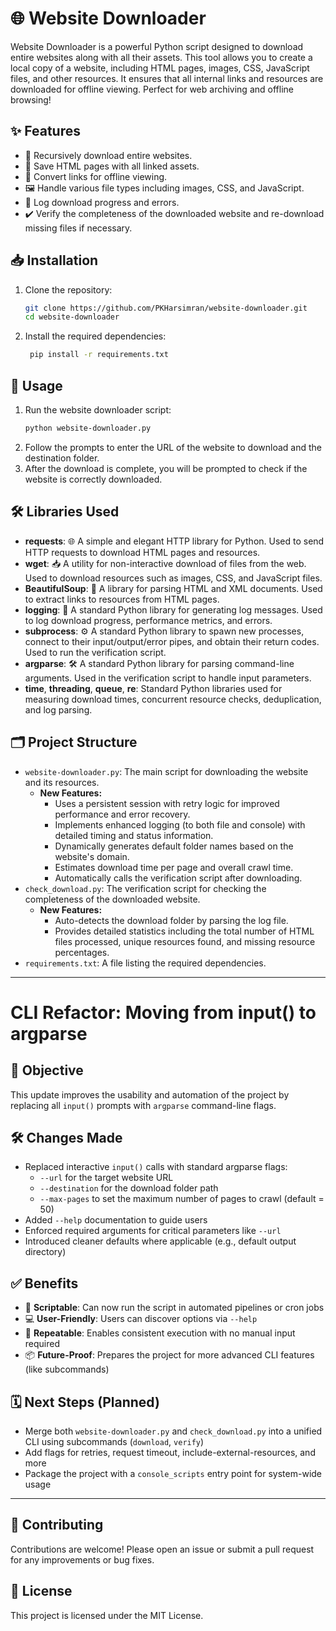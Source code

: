 # 🌐 Website Downloader

Website Downloader is a powerful Python script designed to download entire websites along with all their assets. This tool allows you to create a local copy of a website, including HTML pages, images, CSS, JavaScript files, and other resources. It ensures that all internal links and resources are downloaded for offline viewing. Perfect for web archiving and offline browsing!

## ✨ Features

- 🔄 Recursively download entire websites.
- 💾 Save HTML pages with all linked assets.
- 🔗 Convert links for offline viewing.
- 🖼️ Handle various file types including images, CSS, and JavaScript.
- 📜 Log download progress and errors.
- ✔️ Verify the completeness of the downloaded website and re-download missing files if necessary.

## 📥 Installation

1. Clone the repository:
   
   ```bash
   git clone https://github.com/PKHarsimran/website-downloader.git
   cd website-downloader
   ```
2. Install the required dependencies:
   
   ```bash
    pip install -r requirements.txt
   ```

## 🚀 Usage

1. Run the website downloader script:
   ```bash
   python website-downloader.py
   ```
2. Follow the prompts to enter the URL of the website to download and the destination folder.
3. After the download is complete, you will be prompted to check if the website is correctly downloaded.
## 🛠️ Libraries Used

- **requests**: 🌐 A simple and elegant HTTP library for Python. Used to send HTTP requests to download HTML pages and resources.
- **wget**: 📥 A utility for non-interactive download of files from the web. Used to download resources such as images, CSS, and JavaScript files.
- **BeautifulSoup**: 🍜 A library for parsing HTML and XML documents. Used to extract links to resources from HTML pages.
- **logging**: 📝 A standard Python library for generating log messages. Used to log download progress, performance metrics, and errors.
- **subprocess**: ⚙️ A standard Python library to spawn new processes, connect to their input/output/error pipes, and obtain their return codes. Used to run the verification script.
- **argparse**: 🛠️ A standard Python library for parsing command-line arguments. Used in the verification script to handle input parameters.
- **time**, **threading**, **queue**, **re**: Standard Python libraries used for measuring download times, concurrent resource checks, deduplication, and log parsing.

## 🗂️ Project Structure

- `website-downloader.py`: The main script for downloading the website and its resources.
  - **New Features:**
    - Uses a persistent session with retry logic for improved performance and error recovery.
    - Implements enhanced logging (to both file and console) with detailed timing and status information.
    - Dynamically generates default folder names based on the website's domain.
    - Estimates download time per page and overall crawl time.
    - Automatically calls the verification script after downloading.
- `check_download.py`: The verification script for checking the completeness of the downloaded website.
  - **New Features:**
    - Auto-detects the download folder by parsing the log file.
    - Provides detailed statistics including the total number of HTML files processed, unique resources found, and missing resource percentages.
- `requirements.txt`: A file listing the required dependencies.

---

# CLI Refactor: Moving from input() to argparse

## 🎯 Objective

This update improves the usability and automation of the project by replacing all `input()` prompts with `argparse` command-line flags.

## 🛠️ Changes Made

- Replaced interactive `input()` calls with standard argparse flags:
  - `--url` for the target website URL
  - `--destination` for the download folder path
  - `--max-pages` to set the maximum number of pages to crawl (default = 50)
- Added `--help` documentation to guide users
- Enforced required arguments for critical parameters like `--url`
- Introduced cleaner defaults where applicable (e.g., default output directory)

## ✅ Benefits

- 🧩 **Scriptable**: Can now run the script in automated pipelines or cron jobs
- 💻 **User-Friendly**: Users can discover options via `--help`
- 🔁 **Repeatable**: Enables consistent execution with no manual input required
- 📦 **Future-Proof**: Prepares the project for more advanced CLI features (like subcommands)

## 🗓️ Next Steps (Planned)

- Merge both `website-downloader.py` and `check_download.py` into a unified CLI using subcommands (`download`, `verify`)
- Add flags for retries, request timeout, include-external-resources, and more
- Package the project with a `console_scripts` entry point for system-wide usage

---

## 🤝 Contributing

Contributions are welcome! Please open an issue or submit a pull request for any improvements or bug fixes.

## 📜 License

This project is licensed under the MIT License.
